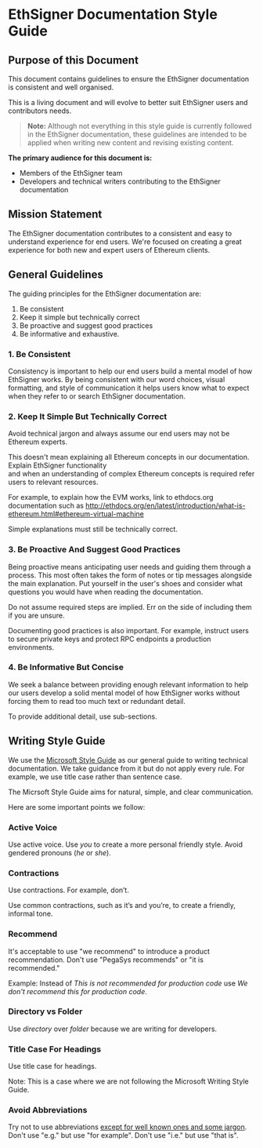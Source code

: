 # EthSigner Documentation Style Guide

## Purpose of this Document

This document contains guidelines to ensure the EthSigner documentation is consistent and well organised.

This is a living document and will evolve to better suit EthSigner users and contributors needs.

> **Note:** Although not everything in this style guide is currently followed in the EthSigner 
documentation, these guidelines are intended to be applied when writing new content and revising 
existing content.

**The primary audience for this document is:**

*   Members of the EthSigner team
*   Developers and technical writers contributing to the EthSigner documentation

## Mission Statement

The EthSigner documentation contributes to a consistent and easy to understand experience for end users.
We're focused on creating a great experience for both new and expert users of Ethereum clients.

## General Guidelines

The guiding principles for the EthSigner documentation are: 
1. Be consistent
1. Keep it simple but technically correct
1. Be proactive and suggest good practices
1. Be informative and exhaustive.

### 1. Be Consistent

Consistency is important to help our end users build a mental model of how EthSigner works.
By being consistent with our word choices, visual formatting, and style of communication it helps 
users know what to expect when they refer to or search EthSigner documentation.  

### 2. Keep It Simple But Technically Correct

Avoid technical jargon and always assume our end users may not be Ethereum experts.

This doesn't mean explaining all Ethereum concepts in our documentation. Explain EthSigner functionality  
and when an understanding of complex Ethereum concepts is required refer users to relevant resources.

For example, to explain how the EVM works, link to ethdocs.org documentation such as 
http://ethdocs.org/en/latest/introduction/what-is-ethereum.html#ethereum-virtual-machine

Simple explanations must still be technically correct.

### 3. Be Proactive And Suggest Good Practices

Being proactive means anticipating user needs and guiding them through a process.
This most often takes the form of notes or tip messages alongside the main explanation.
Put yourself in the user's shoes and consider what questions you would have when reading the documentation.

Do not assume required steps are implied. Err on the side of including them if you are unsure. 

Documenting good practices is also important.
For example, instruct users to secure private keys and protect RPC endpoints a production environments. 

### 4. Be Informative But Concise 

We seek a balance between providing enough relevant information to help our users develop a solid 
mental model of how EthSigner works without forcing them to read too much text or redundant detail.

To provide additional detail, use sub-sections.

## Writing Style Guide

We use the [Microsoft Style Guide](https://docs.microsoft.com/en-us/style-guide/welcome/) as our general guide 
to writing technical documentation.
We take guidance from it but do not apply every rule.
For example, we use title case rather than sentence case.

The Micrsoft Style Guide aims for natural, simple, and clear communication.

Here are some important points we follow:
 
### Active Voice
Use active voice. Use _you_ to create a more personal friendly style. Avoid gendered pronouns (_he_ or _she_).

### Contractions
Use contractions. For example, don’t.

Use common contractions, such as it’s and you’re, to create a friendly, informal tone.

### Recommend
It's acceptable to use "we recommend" to introduce a product recommendation.
Don't use "PegaSys recommends" or "it is recommended."

Example: Instead of _This is not recommended for production code_ use _We don't recommend this for production code_.

### Directory vs Folder 
Use _directory_ over _folder_ because we are writing for developers. 

### Title Case For Headings
Use title case for headings.

Note: This is a case where we are not following the Microsoft Writing Style Guide. 

### Avoid Abbreviations

Try not to use abbreviations [except for well known ones and some jargon](MKDOCS-MARKDOWN-GUIDE.md#abbreviations).
Don't use "e.g." but use "for example".
Don't use "i.e." but use "that is".